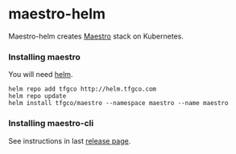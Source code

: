 maestro-helm
============

Maestro-helm creates [Maestro](https://github.com/topfreegames/maestro) stack on Kubernetes. 

### Installing maestro
You will need [helm](https://github.com/kubernetes/helm).
```
helm repo add tfgco http://helm.tfgco.com
helm repo update
helm install tfgco/maestro --namespace maestro --name maestro
```

### Installing maestro-cli
See instructions in last [release page](https://github.com/topfreegames/maestro-cli/releases).
